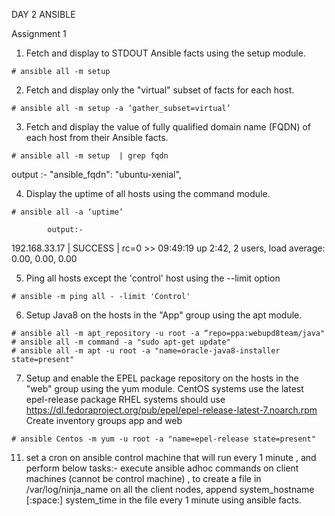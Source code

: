 DAY 2 ANSIBLE

Assignment 1
1. Fetch and display to STDOUT Ansible facts using the setup module. 

```
# ansible all -m setup
```

2. Fetch and display only the "virtual" subset of facts for each host.

```
# ansible all -m setup -a ‘gather_subset=virtual’ 
```

3. Fetch and display the value of fully qualified domain name (FQDN) of each host from their Ansible facts.
```
# ansible all -m setup  | grep fqdn
```

output :- "ansible_fqdn": "ubuntu-xenial",

4. Display the uptime of all hosts using the command module. 

```
# ansible all -a ‘uptime’
```
            output:- 
192.168.33.17 | SUCCESS | rc=0 >>
 09:49:19 up  2:42,  2 users,  load average: 0.00, 0.00, 0.00

5. Ping all hosts except the 'control' host using the --limit option
```
# ansible -m ping all - -limit 'Control' 
```

6. Setup Java8 on the hosts in the "App" group using the apt module. 
```
# ansible all -m apt_repository -u root -a “repo=ppa:webupd8team/java"
# ansible all -m command -a "sudo apt-get update"
# ansible all -m apt -u root -a "name=oracle-java8-installer state=present"
```

7. Setup and enable the EPEL package repository on the hosts in the "web" group using the yum module. 
CentOS systems use the latest epel-release package 
RHEL systems should use https://dl.fedoraproject.org/pub/epel/epel-release-latest-7.noarch.rpm 
Create inventory groups app and web 

```
# ansible Centos -m yum -u root -a "name=epel-release state=present"
```

11. set a cron on ansible control machine that will run every 1 minute , and perform below tasks:- 
execute ansible adhoc commands on client machines (cannot be control machine) , to create a file in /var/log/ninja_name on all the client nodes, append system_hostname [:space:] system_time in the file every 1 minute using ansible facts. 
